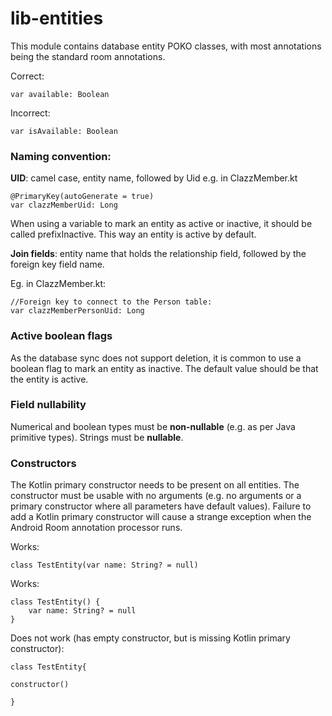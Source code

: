# lib-entities

This module contains database entity POKO classes, with most annotations
being the standard room annotations.

Correct:
```
var available: Boolean
```
Incorrect:
```
var isAvailable: Boolean
```


### Naming convention:

**UID**: camel case, entity name, followed by Uid
e.g. in ClazzMember.kt
```
@PrimaryKey(autoGenerate = true)
var clazzMemberUid: Long
```

When using a variable to mark an entity as active or inactive, it should be called prefixInactive.
This way an entity is active by default.

**Join fields**: entity name that holds the relationship field, followed by the foreign key field name.

Eg. in ClazzMember.kt:

```
//Foreign key to connect to the Person table:
var clazzMemberPersonUid: Long
```

### Active boolean flags
As the database sync does not support deletion, it is common to use a boolean flag to mark an entity
as inactive. The default value should be that the entity is active.

### Field nullability
Numerical and boolean types must be __non-nullable__ (e.g. as per Java 
primitive types). Strings must be __nullable__.

### Constructors 

The Kotlin primary constructor needs to be present on all entities. The
constructor must be usable with no arguments (e.g. no arguments or
a primary constructor where all parameters have default values).  Failure
to add a Kotlin primary constructor will cause a strange exception when
the Android Room annotation processor runs.

Works:
```
class TestEntity(var name: String? = null)
```

Works:
```
class TestEntity() {
    var name: String? = null
}
```


Does not work (has empty constructor, but is missing Kotlin primary constructor):
```
class TestEntity{

constructor() 

} 
```
